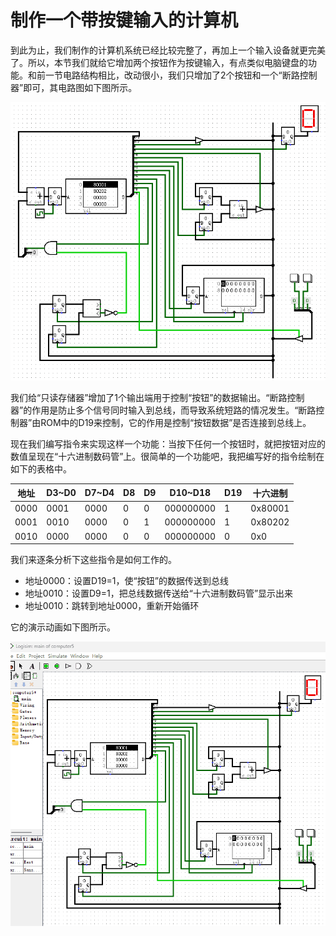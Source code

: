
# 制作一个带按键输入的计算机

到此为止，我们制作的计算机系统已经比较完整了，再加上一个输入设备就更完美了。所以，本节我们就给它增加两个按钮作为按键输入，有点类似电脑键盘的功能。和前一节电路结构相比，改动很小，我们只增加了2个按钮和一个“断路控制器”即可，其电路图如下图所示。

![](pic/5-8.gif)

我们给“只读存储器”增加了1个输出端用于控制“按钮”的数据输出。“断路控制器”的作用是防止多个信号同时输入到总线，而导致系统短路的情况发生。“断路控制器”由ROM中的D19来控制，它的作用是控制“按钮数据”是否连接到总线上。

现在我们编写指令来实现这样一个功能：当按下任何一个按钮时，就把按钮对应的数值呈现在“十六进制数码管”上。很简单的一个功能吧，我把编写好的指令绘制在如下的表格中。

|地址|D3\~D0|D7\~D4|D8|D9|D10\~D18|D19|十六进制|
|-|-|-|-|-|-|-|-|
|0000|0001|0000|0|0|000000000|1|0x80001|
|0001|0010|0000|0|1|000000000|1|0x80202|
|0010|0000|0000|0|0|000000000|0|0x0|

我们来逐条分析下这些指令是如何工作的。

* 地址0000：设置D19=1，使“按钮”的数据传送到总线
* 地址0010：设置D9=1，把总线数据传送给“十六进制数码管”显示出来
* 地址0010：跳转到地址0000，重新开始循环

它的演示动画如下图所示。

![](pic/5-9.gif)